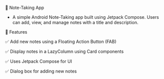 📝 Note-Taking App

- A simple Android Note-Taking app built using Jetpack Compose. Users can add, view, and manage notes with a title and description.

📌 Features

✅ Add new notes using a Floating Action Button (FAB)

✅ Display notes in a LazyColumn using Card components

✅ Uses Jetpack Compose for UI

✅ Dialog box for adding new notes

